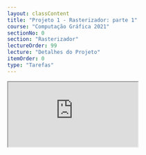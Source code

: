 ```yaml
---
layout: classContent
title: "Projeto 1 - Rasterizador: parte 1"
course: "Computação Gráfica 2021"
sectionNo: 0
section: "Rasterizador"
lectureOrder: 99
lecture: "Detalhes do Projeto"
itemOrder: 0
type: "Tarefas"
---
```


<iframe src="https://docs.google.com/document/d/e/2PACX-1vTz_NHeObqVroeLZzKNX9A_vYrhpqN3qBuUC-FjTLGEvD_Ez5_K_4lorxraqK6Shg/pub?embedded=true"></iframe>